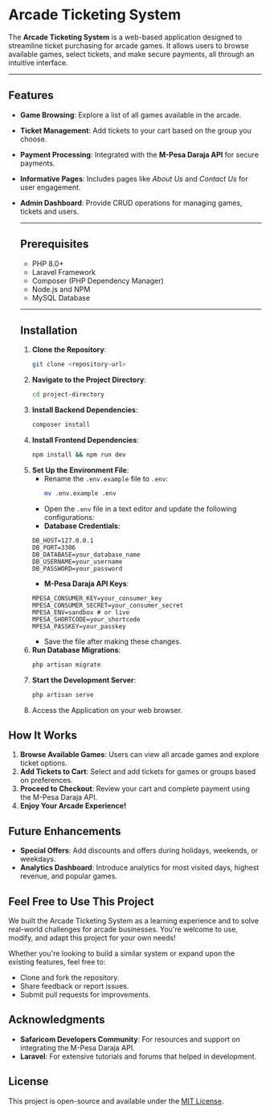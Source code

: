 # Arcade Ticketing System

The **Arcade Ticketing System** is a web-based application designed to streamline ticket purchasing for arcade games. It allows users to browse available games, select tickets, and make secure payments, all through an intuitive interface.

---

## Features

- **Game Browsing**: Explore a list of all games available in the arcade.
- **Ticket Management**: Add tickets to your cart based on the group you choose.
- **Payment Processing**: Integrated with the **M-Pesa Daraja API** for secure payments.
- **Informative Pages**: Includes pages like *About Us* and *Contact Us* for user engagement.
- **Admin Dashboard**: Provide CRUD operations for managing games, tickets and users.

  ---

  ## Prerequisites

  - PHP 8.0+
  - Laravel Framework
  - Composer (PHP Dependency Manager)
  - Node.js and NPM
  - MySQL Database

  ---

  ## Installation

    1. **Clone the Repository**:
       ```bash
       git clone <repository-url>
    2. **Navigate to the Project Directory**:
       ```bash
       cd project-directory
    3. **Install Backend Dependencies**:
       ```bash
       composer install
    4. **Install Frontend Dependencies**:
       ```bash
       npm install && npm run dev
    5. **Set Up the Environment File**:
       - Rename the `.env.example` file to `.env`:
         ```bash
         mv .env.example .env
         ```
       - Open the `.env` file in a text editor and update the following configurations:
       - **Database Credentials**:  
       ```env
       DB_HOST=127.0.0.1
       DB_PORT=3306
       DB_DATABASE=your_database_name
       DB_USERNAME=your_username
       DB_PASSWORD=your_password
       ```
       - **M-Pesa Daraja API Keys**:  
       ```env
       MPESA_CONSUMER_KEY=your_consumer_key
       MPESA_CONSUMER_SECRET=your_consumer_secret
       MPESA_ENV=sandbox # or live
       MPESA_SHORTCODE=your_shortcode
       MPESA_PASSKEY=your_passkey
       ```
       - Save the file after making these changes.
    6. **Run Database Migrations**:
       ```bash
       php artisan migrate
    7. **Start the Development Server**:
       ```bash
       php artisan serve
    8. Access the Application on your web browser.

## How It Works
1. **Browse Available Games**: Users can view all arcade games and explore ticket options.
2. **Add Tickets to Cart**: Select and add tickets for games or groups based on preferences.
3. **Proceed to Checkout**: Review your cart and complete payment using the M-Pesa Daraja API.
4. **Enjoy Your Arcade Experience!**

## Future Enhancements
- **Special Offers**: Add discounts and offers during holidays, weekends, or weekdays.
- **Analytics Dashboard**: Introduce analytics for most visited days, highest revenue, and popular games.

## Feel Free to Use This Project  
We built the Arcade Ticketing System as a learning experience and to solve real-world challenges for arcade businesses. You're welcome to use, modify, and adapt this project for your own needs!

Whether you're looking to build a similar system or expand upon the existing features, feel free to:  
- Clone and fork the repository.  
- Share feedback or report issues.  
- Submit pull requests for improvements.

## Acknowledgments  
- **Safaricom Developers Community**: For resources and support on integrating the M-Pesa Daraja API.  
- **Laravel**: For extensive tutorials and forums that helped in development.

## License  
This project is open-source and available under the [MIT License](https://opensource.org/licenses/MIT).

 

       
    
